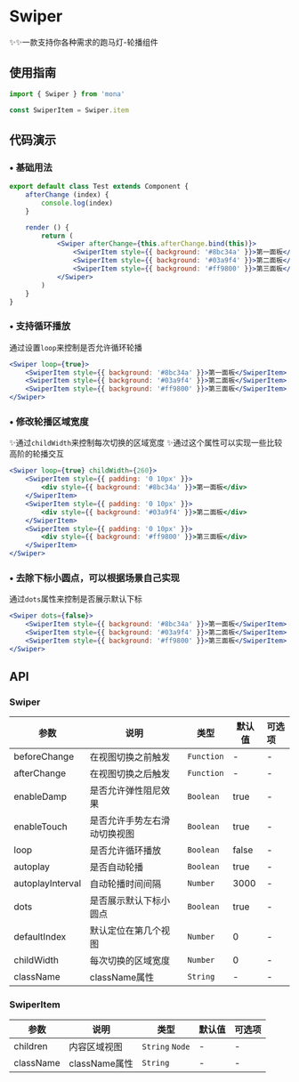 # Swiper

✨✨一款支持你各种需求的跑马灯-轮播组件

## 使用指南
```jsx
import { Swiper } from 'mona'

const SwiperItem = Swiper.item
```

## 代码演示

### • 基础用法

```jsx
export default class Test extends Component {
	afterChange (index) {
		console.log(index)
	}

	render () {
		return (
			<Swiper afterChange={this.afterChange.bind(this)}>
				<SwiperItem style={{ background: '#8bc34a' }}>第一面板</SwiperItem>
				<SwiperItem style={{ background: '#03a9f4' }}>第二面板</SwiperItem>
				<SwiperItem style={{ background: '#ff9800' }}>第三面板</SwiperItem>
			</Swiper>
		)
	}
}
```

### • 支持循环播放

通过设置`loop`来控制是否允许循环轮播

```jsx
<Swiper loop={true}>
	<SwiperItem style={{ background: '#8bc34a' }}>第一面板</SwiperItem>
	<SwiperItem style={{ background: '#03a9f4' }}>第二面板</SwiperItem>
	<SwiperItem style={{ background: '#ff9800' }}>第三面板</SwiperItem>
</Swiper>

```

### • 修改轮播区域宽度

✨通过`childWidth`来控制每次切换的区域宽度
✨通过这个属性可以实现一些比较高阶的轮播交互

```jsx
<Swiper loop={true} childWidth={260}>
	<SwiperItem style={{ padding: '0 10px' }}>
		<div style={{ background: '#8bc34a' }}>第一面板</div>
	</SwiperItem>
	<SwiperItem style={{ padding: '0 10px' }}>
		<div style={{ background: '#03a9f4' }}>第二面板</div>
	</SwiperItem>
	<SwiperItem style={{ padding: '0 10px' }}>
		<div style={{ background: '#ff9800' }}>第三面板</div>
	</SwiperItem>
</Swiper>
```

### • 去除下标小圆点，可以根据场景自己实现

通过`dots`属性来控制是否展示默认下标

```jsx
<Swiper dots={false}>
	<SwiperItem style={{ background: '#8bc34a' }}>第一面板</SwiperItem>
	<SwiperItem style={{ background: '#03a9f4' }}>第二面板</SwiperItem>
	<SwiperItem style={{ background: '#ff9800' }}>第三面板</SwiperItem>
</Swiper>
```

## API

### Swiper

| 参数 | 说明 | 类型 | 默认值 | 可选项 |
| --- | --- | --- | --- | :-- |
| beforeChange | 在视图切换之前触发 | `Function` | - | - |
| afterChange | 在视图切换之后触发 | `Function` | - | - |
| enableDamp | 是否允许弹性阻尼效果 | `Boolean` | true | - |
| enableTouch | 是否允许手势左右滑动切换视图 | `Boolean` | true | - |
| loop | 是否允许循环播放 | `Boolean` | false | - |
| autoplay | 是否自动轮播 | `Boolean` | true | - |
| autoplayInterval | 自动轮播时间间隔 | `Number` | 3000 | - |
| dots | 是否展示默认下标小圆点 | `Boolean` | true | - |
| defaultIndex | 默认定位在第几个视图 | `Number` | 0 | - |
| childWidth | 每次切换的区域宽度 | `Number` | 0 | - |
| className | className属性 | `String` | - | - |


### SwiperItem

| 参数 | 说明 | 类型 | 默认值 | 可选项 |
| --- | --- | --- | --- | :-- |
| children | 内容区域视图 | `String` `Node` | - | - |
| className | className属性 | `String` | - | - |
